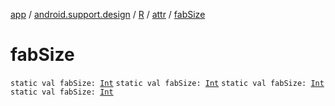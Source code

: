 [app](../../../index.md) / [android.support.design](../../index.md) / [R](../index.md) / [attr](index.md) / [fabSize](.)

# fabSize

`static val fabSize: `[`Int`](https://kotlinlang.org/api/latest/jvm/stdlib/kotlin/-int/index.html)
`static val fabSize: `[`Int`](https://kotlinlang.org/api/latest/jvm/stdlib/kotlin/-int/index.html)
`static val fabSize: `[`Int`](https://kotlinlang.org/api/latest/jvm/stdlib/kotlin/-int/index.html)
`static val fabSize: `[`Int`](https://kotlinlang.org/api/latest/jvm/stdlib/kotlin/-int/index.html)